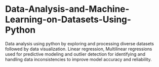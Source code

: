 # Data-Analysis-and-Machine-Learning-on-Datasets-Using-Python
Data analysis using python by exploring and processing diverse datasets followed by data visualization. Linear regression, Multilinear regressions used for predictive modeling and outlier detection  for identifying and handling data inconsistencies to improve model accuracy and reliability.
